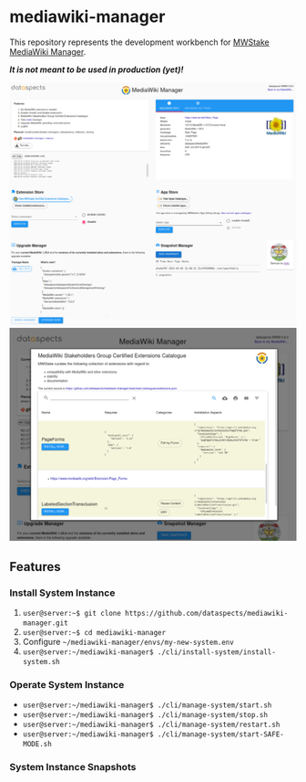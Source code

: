 # mediawiki-manager

This repository represents the development workbench for [MWStake MediaWiki Manager](https://mwstake.org/mwstake/wiki/MWStake_MediaWiki_Manager).

***It is not meant to be used in production (yet)!***

![DSMWM screenshot](images/mwmscreenshot.png)
![DSMWM screenshot](images/mwstakeextensionstore.png)

## Features

### Install System Instance

1. `user@server:~$ git clone https://github.com/dataspects/mediawiki-manager.git`
2. `user@server:~$ cd mediawiki-manager`
3. Configure `~/mediawiki-manager/envs/my-new-system.env`
4. `user@server:~/mediawiki-manager$ ./cli/install-system/install-system.sh`

### Operate System Instance

* `user@server:~/mediawiki-manager$ ./cli/manage-system/start.sh`
* `user@server:~/mediawiki-manager$ ./cli/manage-system/stop.sh`
* `user@server:~/mediawiki-manager$ ./cli/manage-system/restart.sh`
* `user@server:~/mediawiki-manager$ ./cli/manage-system/start-SAFE-MODE.sh`

### System Instance Snapshots

<!-- ### Extensions

...

### Content

* `mediawiki-manager/cli/inject-local-WikiPageContents`: inject content from `WikiPageContents/`
* `mediawiki-manager/cli/inject-ontology-WikiPageContents.sh`: inject content from ontology repositories, e.g. https://github.com/dataspects/dataspectsSystemCoreOntology


## Switch (Upgrade)

...

### Check what has changed

![Check MW config diffs](images/check-mw-config-diffs.png)

## Snapshooting (Backup/Restore)

MediaWiki Canasta uses https://restic.net.

The installer creates a restic repository at `~/mediawiki-manager/$RESTIC_REPOSITORY` protected by `$RESTIC_PASSWORD`.

**TAKE snapshot**

Currently this snapshoots `$MEDIAWIKI_ROOT` into `~/mediawiki-manager/$RESTIC_REPOSITORY`.

`user@server:~/mediawiki-manager$ ./take-restic-snapshot.sh`

**VIEW snapshots**

`user@server:~/mediawiki-manager$ ./view-restic-snapshots.sh`

**RESTORE snapshot**

`user@server:~/mediawiki-manager$ ./restore-restic-snapshot.sh`

Currently this restores the latest snapshot into `~/mediawiki-manager/$RESTIC_RESTORE_FOLDER`.

## MWM Factory

* See https://github.com/dataspects/mwmui.
* Docker images are built by https://github.com/dataspects/dataspectsSystemBuilder.
### Develop MWM UI

1. `user@workstation:~/mwmui$ gatsby develop -H 0.0.0.0`
2. `user@workstation:~/mediawiki-manager$ cp mwmapi/* mediawiki_root/api/` for all changes in `mwmapi/`

### Locally test production MWM UI

* `user@workstation:~/mwmui$ gatsby build --prefix-paths && cp -r public/* ../mediawiki-manager/mediawiki_root/ui`

### Deploy production MWM UI

1. `user@workstation:~/mwmui$ gatsby build --prefix-paths && cp -r public/* ../mediawiki-manager/mwmui`
2. `user@workstation:~/mediawiki-manager$ # git commit ...`

## TODOs

* Handle trailing slashes present or not -->